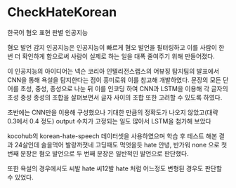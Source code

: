# CheckHateKorean
한국어 혐오 표현 판별 인공지능

혐오 발언 감지 인공지능은 인공지능이 빠르게 혐오 발언을 필터링하고 이를 사람이 한 번 더 확인하게 함으로써 사람이 실제로 하는 일을 대폭 줄여주기 위해 만들어졌다.

이 인공지능의 아이디어는 넥슨 코리아 인텔리전스랩스의 어뷰징 탐지팀의 발표에서 CNN을 통해 욕설을 탐지한다는 점이 흥미로워 이를 참고해 개발하였다. 
문장의 모든 단어를 초성, 중성, 종성으로 나눈 뒤 이를 인코딩 하여 CNN과 LSTM을 이용해 각 글자의 초성 중성 종성의 조합을 살펴보면서 글자 사이의 조합 또한 고려할 수 있도록 하였다.

초반에는 CNN만을 이용해 구성했으나 기대한 만큼의 정확도가 나오지 않았고(대략 0.3에서 0.4 정도) output 수치가 고정되는 일도 많아서 LSTM을 첨가해 보았다

kocohub의 korean-hate-speech 데이터셋을 사용하였으며 학습 후 테스트 해본 결과 
24살인데 술을먹어 발랑까졋네 고딩때도 먹엇을듯 hate
안녕, 반가워 none
으로 첫 번째 문장은 혐오 발언으로 두 번째 문장은 일반적인 발언으로 판단했다.

또한 욕설의 경우에서도 
씨발 hate
씨12발 hate
처럼 어느정도 변형된 경우도 판단할 수 있었다.
